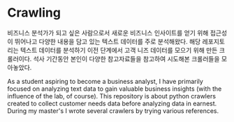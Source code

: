 # Crawling

비즈니스 분석가가 되고 싶은 사람으로서 새로운 비즈니스 인사이트를 얻기 위해 접근성이 뛰어나고 다양한 내용을 담고 있는 텍스트 데이터를 주로 분석해왔다. 해당 레포지토리는 텍스트 데이터를 분석하기 이전 단계에서 고객 니즈 데이터를 모으기 위해 만든 크롤러이다.
석사 기간동안 본인이 다양한 참고자료들을 참고하여 시도해본 크롤러들을 모아놓았다. 

As a student aspiring to become a business analyst, I have primarily focused on analyzing text data to gain valuable business insights (with the influence of the lab, of course). This repository is about python crawlers created to collect customer needs data before analyzing data in earnest. During my master's I wrote several crawlers by trying various references.
